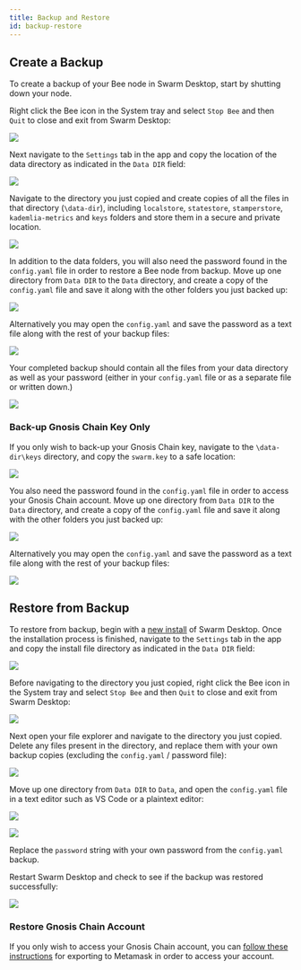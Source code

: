 ```yaml
---
title: Backup and Restore 
id: backup-restore
---
```


## Create a Backup

To create a backup of your Bee node in Swarm Desktop, start by shutting down your node.

Right click the Bee icon in the System tray and select `Stop Bee` and then `Quit` to close and exit from Swarm Desktop:

![](/img/backup2.png)


Next navigate to the `Settings` tab in the app and copy the location of the data directory as indicated in the `Data DIR` field: 

![](/img/backup1.png)

Navigate to the directory you just copied and create copies of all the files in that directory (`\data-dir`), including `localstore`, `statestore`, `stamperstore`, `kademlia-metrics` and `keys` folders and store them in a secure and private location. 

![](/img/backup7.png)

In addition to the data folders, you will also need the password found in the `config.yaml` file in order to restore a Bee node from backup. Move up one directory from `Data DIR` to the `Data` directory, and create a copy of the `config.yaml` file and save it along with the other folders you just backed up:

![](/img/backup4.png)

Alternatively you may open the `config.yaml` and save the password as a text file along with the rest of your backup files:

![](/img/backup5.png)

Your completed backup should contain all the files from your data directory as well as your password (either in your `config.yaml` file or as a separate file or written down.)

![](/img/backup8.png)

### Back-up Gnosis Chain Key Only

If you only wish to back-up your Gnosis Chain key, navigate to the `\data-dir\keys` directory, and copy the `swarm.key` to a safe location:

![](/img/backup9.png)


You also need the password found in the `config.yaml` file in order to access your Gnosis Chain account. Move up one directory from `Data DIR` to the `Data` directory, and create a copy of the `config.yaml` file and save it along with the other folders you just backed up:

![](/img/backup4.png)

Alternatively you may open the `config.yaml` and save the password as a text file along with the rest of your backup files:

![](/img/backup5.png)

## Restore from Backup

To restore from backup, begin with a [new install](/docs/desktop/install) of Swarm Desktop. Once the installation process is finished, navigate to the `Settings` tab in the app and copy the install file directory as indicated in the `Data DIR` field:

![](/img/backup1.png)

Before navigating to the directory you just copied, right click the Bee icon in the System tray and select `Stop Bee` and then `Quit` to close and exit from Swarm Desktop:

![](/img/backup2.png)

Next open your file explorer and navigate to the directory you just copied. Delete any files present in the directory, and replace them with your own backup copies (excluding the `config.yaml` / password file):

![](/img/backup7.png)

Move up one directory from `Data DIR` to `Data`, and open the `config.yaml` file in a text editor such as VS Code or a plaintext editor:

![](/img/backup4.png)

![](/img/backup5.png)

Replace the `password` string with your own password from the `config.yaml` backup.

Restart Swarm Desktop and check to see if the backup was restored successfully:

![](/img/backup6.png)


### Restore Gnosis Chain Account

If you only wish to access your Gnosis Chain account, you can [follow these instructions](/docs/bee/working-with-bee/backups#metamask-import) for exporting to Metamask in order to access your account.